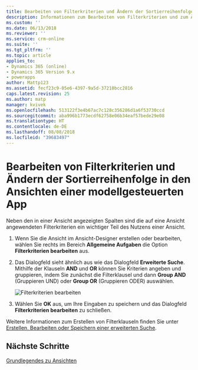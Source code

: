 ```yaml
---
title: Bearbeiten von Filterkriterien und Ändern der Sortierreihenfolge in den Ansichten einer modellgesteuerten App mit PowerApps | Microsoft-Dokumentation
description: Informationen zum Bearbeiten von Filterkriterien und zum Ändern der Sortierreihenfolge in Ansichten
ms.custom: ''
ms.date: 06/13/2018
ms.reviewer: ''
ms.service: crm-online
ms.suite: ''
ms.tgt_pltfrm: ''
ms.topic: article
applies_to:
- Dynamics 365 (online)
- Dynamics 365 Version 9.x
- powerapps
author: Mattp123
ms.assetid: fecf23c9-05e6-4397-9a5d-37210bcc2816
caps.latest.revision: 25
ms.author: matp
manager: kvivek
ms.openlocfilehash: 513122f3e4b67ac7c128c356286d1a6f53730ccd
ms.sourcegitcommit: aba996b1773ecdf62758e06b34eaf57bede29e08
ms.translationtype: HT
ms.contentlocale: de-DE
ms.lasthandoff: 08/08/2018
ms.locfileid: "39683497"
---
```

# <a name="edit-filter-criteria-and-change-sort-order-in-model-driven-app-views"></a>Bearbeiten von Filterkriterien und Ändern der Sortierreihenfolge in den Ansichten einer modellgesteuerten App

<a name="BKMK_EditFilterCriteria"></a>   

Neben den in einer Ansicht angezeigten Spalten sind die auf eine Ansicht angewendeten Filterkriterien ein wichtiger Teil des Nutzens einer Ansicht.  
  
1.  Wenn Sie die Ansicht im Ansicht-Designer erstellen oder bearbeiten, wählen Sie rechts im Bereich **Allgemeine Aufgaben** die Option **Filterkriterien bearbeiten** aus.  
  
2.  Das Dialogfeld sieht ähnlich aus wie das Dialogfeld **Erweiterte Suche**. Mithilfe der Klauseln **AND** und **OR** können Sie Kriterien angeben und gruppieren, indem Sie zunächst die Filterklausel und dann **Group AND** (Gruppieren UND) oder **Group OR** (Gruppieren ODER) auswählen.  

    ![Filterkriterien bearbeiten](media/edit-filter-criteria.png)
  
3.  Wählen Sie **OK** aus, um Ihre Eingaben zu speichern und das Dialogfeld **Filterkriterien bearbeiten** zu schließen.  
  
 Weitere Informationen zum Erstellen von Filterklauseln finden Sie unter [Erstellen, Bearbeiten oder Speichern einer erweiterten Suche](https://docs.microsoft.com/dynamics365/customer-engagement/basics/save-advanced-find-search).   
 
## <a name="next-steps"></a>Nächste Schritte
[Grundlegendes zu Ansichten](create-edit-views.md)
